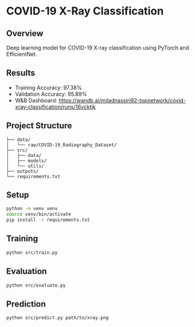 # COVID-19 X-Ray Classification

## Overview
Deep learning model for COVID-19 X-ray classification using PyTorch and EfficientNet.

## Results
- Training Accuracy: 97.38%
- Validation Accuracy: 95.89%
- W&B Dashboard: https://wandb.ai/miladnassiri92-topnetwork/covid-xray-classification/runs/16vcktjk

## Project Structure
```
├── data/
│   └── raw/COVID-19_Radiography_Dataset/
├── src/
│   ├── data/
│   ├── models/
│   └── utils/
├── outputs/
└── requirements.txt
```

## Setup
```bash
python -m venv venv
source venv/bin/activate
pip install -r requirements.txt
```

## Training
```bash
python src/train.py
```

## Evaluation
```bash
python src/evaluate.py
```

## Prediction
```bash
python src/predict.py path/to/xray.png
```
